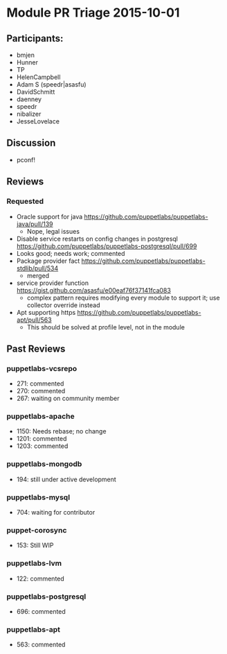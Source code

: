 # Module PR Triage 2015-10-01
## Participants:
* bmjen
* Hunner
* TP
* HelenCampbell
* Adam S (speedr|asasfu)
* DavidSchmitt
* daenney
* speedr
* nibalizer
* JesseLovelace

## Discussion
* pconf!

## Reviews
### Requested
* Oracle support for java https://github.com/puppetlabs/puppetlabs-java/pull/139
  * Nope, legal issues
*  Disable service restarts on config changes in postgresql https://github.com/puppetlabs/puppetlabs-postgresql/pull/699 
  * Looks good; needs work; commented
* Package provider fact https://github.com/puppetlabs/puppetlabs-stdlib/pull/534 
  * merged
* service provider function https://gist.github.com/asasfu/e00eaf76f37141fca083 
  * complex pattern requires modifying every module to support it; use collector override instead
* Apt supporting https https://github.com/puppetlabs/puppetlabs-apt/pull/563 
  * This should be solved at profile level, not in the module

## Past Reviews
### puppetlabs-vcsrepo
* 271: commented
* 270: commented
* 267: waiting on community member

### puppetlabs-apache
* 1150: Needs rebase; no change
* 1201: commented
* 1203: commented

### puppetlabs-mongodb
* 194: still under active development

### puppetlabs-mysql
* 704: waiting for contributor

### puppet-corosync
* 153: Still WIP

### puppetlabs-lvm
* 122: commented

### puppetlabs-postgresql
* 696: commented

### puppetlabs-apt
* 563: commented



